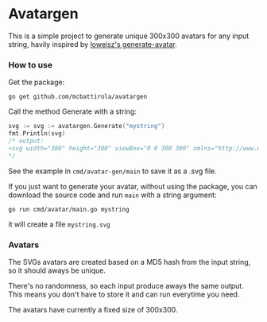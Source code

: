 # Avatargen

This is a simple project to generate unique 300x300 avatars for any input string, havily inspired by [loweisz's generate-avatar](https://github.com/loweisz/generate-avatar/tree/6b48f98117bfa0cbbf38954c98e16b09b0906df8).

### How to use

Get the package:

```
go get github.com/mcbattirola/avatargen
```

Call the method Generate with a string:

```go
svg := svg := avatargen.Generate("mystring")
fmt.Println(svg) 
/* output:
<svg width="300" height="300" viewBox="0 0 300 300" xmlns="http://www.w3.org/2000/svg"><rect id="bg" width="300" height="300" fill="rgb(22,147,25)" /><path d="m 150 597 Q 282 18 -297 150 Q 282 282 150 -297 Q 18 282 597 150 Q 18 18 150 597 z" fill="rgb(232,249,208)" /><path d="m 150 368 Q 203 97 -68 150 Q 203 203 150 -68 Q 97 203 368 150 Q 97 97 150 368 z" fill="rgb(208,249,232)" /><path d="m 150 265 Q 135 165 35 150 Q 135 135 150 35 Q 165 135 265 150 Q 165 165 150 265 z" fill="rgb(44,50,50)" /></svg> 
*/
```

See the example in ```cmd/avatar-gen/main``` to save it as a .svg file.

If you just want to generate your avatar, without using the package, you can download the source code and run ```main``` with a string argument: 

```
go run cmd/avatar/main.go mystring
```

it will create a file ```mystring.svg```

### Avatars

The SVGs avatars are created based on a MD5 hash from the input string, so it should aways be unique. 

There's no randomness, so each input produce aways the same output. 
This means you don't have to store it and can run everytime you need.

The avatars have currently a fixed size of 300x300.
